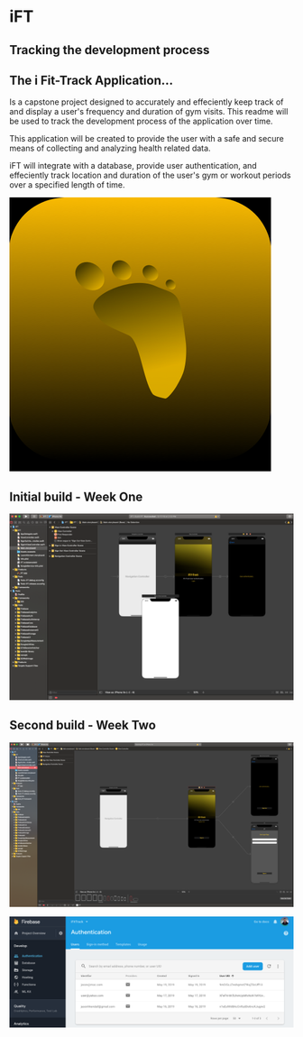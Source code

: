 # iFT
## Tracking the development process
## The i Fit-Track Application... 
Is a capstone project designed to accurately and effeciently keep track of and display a user's frequency and duration of gym visits. This readme will be used to track the development process of the application over time.

This application will be created to provide the user with a safe and secure means of collecting and analyzing health related data.

iFT will integrate with a database, provide user authentication, and effeciently track location and duration of the user's gym or workout periods over a specified length of time.



![iFT Icon - Rough Design](https://github.com/jasonhkendall/iFT/blob/master/Screen%20Shot%202019-05-14%20at%201.54.04%20PM.png)

## Initial build - Week One

![iFT Initial build](https://github.com/jasonhkendall/iFT/blob/firstSave/ScreenShots/Screen%20Shot%202019-05-19%20at%202.59.08%20PM.png)

## Second build - Week Two

![iFT Second build](https://github.com/jasonhkendall/iFT/blob/firstSave/ScreenShots/Screen%20Shot%202019-05-19%20at%203.00.31%20PM.png)

![iFT Second build](https://github.com/jasonhkendall/iFT/blob/firstSave/Screen%20Shot%202019-05-19%20at%203.15.38%20PM.png)
